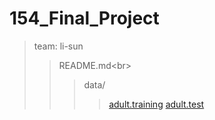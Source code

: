 154_Final_Project
====
>team: li-sun
>>README.md\<br>
>>>data/
>>>>[adult.training](https://raw.githubusercontent.com/ucb-stat154/stat154-fall-2017/master/problems/project/data/adult.data)
>>>>[adult.test](https://raw.githubusercontent.com/ucb-stat154/stat154-fall-2017/master/problems/project/data/adult.test)
    
    
  
